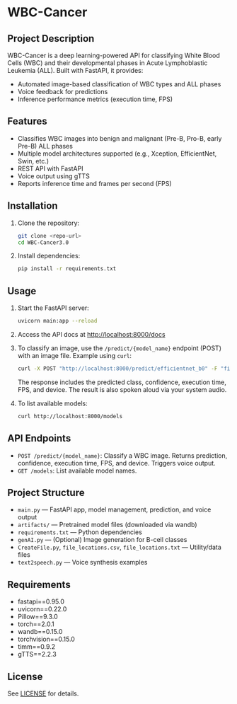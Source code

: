 # WBC-Cancer

## Project Description
WBC-Cancer is a deep learning-powered API for classifying White Blood Cells (WBC) and their developmental phases in Acute Lymphoblastic Leukemia (ALL). Built with FastAPI, it provides:
- Automated image-based classification of WBC types and ALL phases
- Voice feedback for predictions
- Inference performance metrics (execution time, FPS)

## Features
- Classifies WBC images into benign and malignant (Pre-B, Pro-B, early Pre-B) ALL phases
- Multiple model architectures supported (e.g., Xception, EfficientNet, Swin, etc.)
- REST API with FastAPI
- Voice output using gTTS
- Reports inference time and frames per second (FPS)

## Installation
1. Clone the repository:
   ```bash
   git clone <repo-url>
   cd WBC-Cancer3.0
   ```
2. Install dependencies:
   ```bash
   pip install -r requirements.txt
   ```

## Usage
1. Start the FastAPI server:
   ```bash
   uvicorn main:app --reload
   ```
2. Access the API docs at [http://localhost:8000/docs](http://localhost:8000/docs)
3. To classify an image, use the `/predict/{model_name}` endpoint (POST) with an image file. Example using `curl`:
   ```bash
   curl -X POST "http://localhost:8000/predict/efficientnet_b0" -F "file=@path_to_image.jpg"
   ```
   The response includes the predicted class, confidence, execution time, FPS, and device. The result is also spoken aloud via your system audio.

4. To list available models:
   ```bash
   curl http://localhost:8000/models
   ```

## API Endpoints
- `POST /predict/{model_name}`: Classify a WBC image. Returns prediction, confidence, execution time, FPS, and device. Triggers voice output.
- `GET /models`: List available model names.

## Project Structure
- `main.py` — FastAPI app, model management, prediction, and voice output
- `artifacts/` — Pretrained model files (downloaded via wandb)
- `requirements.txt` — Python dependencies
- `genAI.py` — (Optional) Image generation for B-cell classes
- `CreateFile.py`, `file_locations.csv`, `file_locations.txt` — Utility/data files
- `text2speech.py` — Voice synthesis examples

## Requirements
- fastapi==0.95.0
- uvicorn==0.22.0
- Pillow==9.3.0
- torch==2.0.1
- wandb==0.15.0
- torchvision==0.15.0
- timm==0.9.2
- gTTS==2.2.3

## License
See [LICENSE](LICENSE) for details.